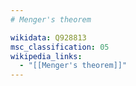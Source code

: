 ```yaml
---
# Menger's theorem

wikidata: Q928813
msc_classification: 05
wikipedia_links:
  - "[[Menger's theorem]]"
---
```

